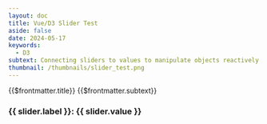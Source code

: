 ```yaml
---
layout: doc
title: Vue/D3 Slider Test
aside: false
date: 2024-05-17
keywords:
  - D3
subtext: Connecting sliders to values to manipulate objects reactively
thumbnail: /thumbnails/slider_test.png
---
```


<FigureTitle>{{$frontmatter.title}}</FigureTitle>
<SubtitleHeader>{{$frontmatter.subtext}}</SubtitleHeader>
<D3PlotContainer>
<div class="flex flex-wrap gap-4 justify-evenly pb-10 border-0">
<div v-for="(slider, index) in sliders" :key="index">
<h3>{{ slider.label }}: {{ slider.value }}</h3>
<CustomSlider :min="slider.min" :max="slider.max" v-model="slider.value" />
</div>
</div>
<svg ref='svgContainer'></svg>
</D3PlotContainer>

<script setup>
import { ref, onMounted, watch } from 'vue';
import * as d3 from 'd3';
import CustomSlider from "/components/CustomSlider.vue";

// DEFINE VARIABLES
let circle = null;
const svgContainer = ref(null)

// DEFINE D3 FUNCTIONS
const height = 100;
const width = 300;
const margin = { top: 10, right: 20, bottom: 30, left: 30 };

const sliders = ref([
  { label: 'Radius', value: 10, min: 5, max: 50 },
  { label: 'X-Axis', value: (width - margin.left - margin.right) / 2, min: 0, max: 250 },
  { label: 'Y-Axis', value: (height - margin.top - margin.bottom) / 2, min: 0, max: height - margin.top - margin.bottom },
]);

onMounted(() => {
  const svgElement = d3.select(svgContainer.value)
    .attr('viewBox', `0 0 ${width} ${height}`)
    .append('g')
    .attr('transform', `translate(${margin.left}, ${margin.top})`);

  circle = svgElement.append('g')
    .append('circle')
    .attr('cx', sliders.value[1].value)
    .attr('cy', sliders.value[2].value)
    .attr('r', sliders.value[0].value)
    .attr('fill', 'steelblue');
});

sliders.value.forEach((slider, index) => {
  watch(() => slider.value, (newValue) => {
    if (circle) {
      switch (index) {
        case 0:
          circle.attr('r', newValue);
          break;
        case 1:
          circle.attr('cx', newValue);
          break;
        case 2:
          circle.attr('cy', newValue);
          break;
      }
    }
  });
});
</script>

<style scoped>
</style>
